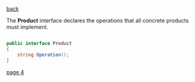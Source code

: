 [back](./page01.md)


The **Product** interface declares the operations that all concrete products must implement.

```csharp

public interface Product
{
    string Operation();
}
```


[page 4](./page04.md)
